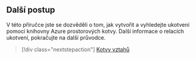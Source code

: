 ## <a name="next-steps"></a>Další postup

V této příručce jste se dozvěděli o tom, jak vytvořit a vyhledejte ukotvení pomocí knihovny Azure prostorových kotvy. Další informace o relacích ukotvení, pokračujte na další průvodce.

> [!div class="nextstepaction"]
> [Kotvy vztahů](/azure/spatial-anchors/concepts/anchor-relationships-way-finding/)
